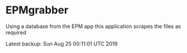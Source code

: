 # EPMgrabber
Using a database from the EPM app this application scrapes the files as required


Latest backup: Sun Aug 25 00:11:01 UTC 2019
